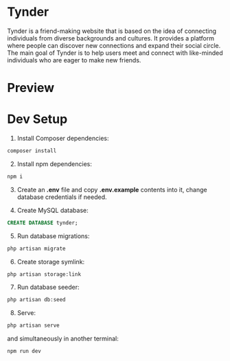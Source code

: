 # Tynder

Tynder is a friend-making website that is based on the idea of connecting individuals from diverse backgrounds and cultures. It provides a platform where people can discover new connections and expand their social circle. The main goal of Tynder is to help users meet and connect with like-minded individuals who are eager to make new friends.

# Preview

# Dev Setup

1. Install Composer dependencies:

```sh
composer install
```

2. Install npm dependencies:

```sh
npm i
```

3. Create an **.env** file and copy **.env.example** contents into it, change database credentials if needed.

4. Create MySQL database:

```sql
CREATE DATABASE tynder;
```

5. Run database migrations:

```sh
php artisan migrate
```

6. Create storage symlink:

```sh
php artisan storage:link
```

7. Run database seeder:

```sh
php artisan db:seed
```

8. Serve:

```sh
php artisan serve
```

and simultaneously in another terminal:

```sh
npm run dev
```
